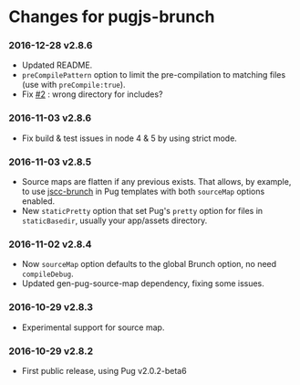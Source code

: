 # Changes for pugjs-brunch

### 2016-12-28 v2.8.6
- Updated README.
- `preCompilePattern` option to limit the pre-compilation to matching files (use with `preCompile:true`).
- Fix [#2](https://github.com/aMarCruz/pugjs-brunch/issues/2) : wrong directory for includes?

### 2016-11-03 v2.8.6

- Fix build & test issues in node 4 & 5 by using strict mode.

### 2016-11-03 v2.8.5

- Source maps are flatten if any previous exists. That allows, by example, to use [jscc-brunch](https://www.npmjs.com/package/jscc-brunch) in Pug templates with both `sourceMap` options enabled.
- New `staticPretty` option that set Pug's `pretty` option for files in `staticBasedir`, usually your app/assets directory.

### 2016-11-02 v2.8.4

- Now `sourceMap` option defaults to the global Brunch option, no need `compileDebug`.
- Updated gen-pug-source-map dependency, fixing some issues.

### 2016-10-29 v2.8.3

- Experimental support for source map.

### 2016-10-29 v2.8.2

- First public release, using Pug v2.0.2-beta6
